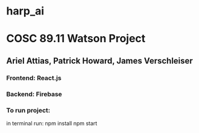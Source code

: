 # harp_ai
# COSC 89.11 Watson Project

## Ariel Attias, Patrick Howard, James Verschleiser

### Frontend: React.js
### Backend: Firebase


### To run project:
in terminal run: 
npm install
npm start  
